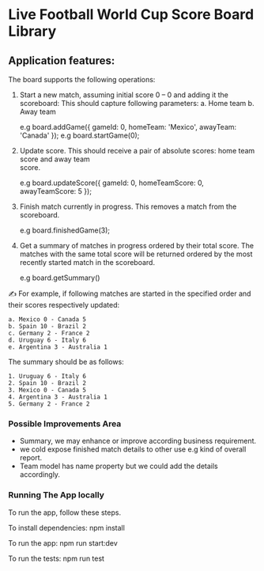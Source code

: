 # Live Football World Cup Score Board Library

## Application features:

The board supports the following operations:

1. Start a new match, assuming initial score 0 – 0 and adding it the scoreboard:
   This should capture following parameters:
   a. Home team
   b. Away team

   e.g board.addGame({ gameId: 0, homeTeam: 'Mexico', awayTeam: 'Canada' });
   e.g board.startGame(0);

2. Update score. This should receive a pair of absolute scores: home team score and away team  
   score.

   e.g board.updateScore({ gameId: 0, homeTeamScore: 0, awayTeamScore: 5 });

3. Finish match currently in progress. This removes a match from the scoreboard.

   e.g board.finishedGame(3);

4. Get a summary of matches in progress ordered by their total score. The matches with the same total score will be returned ordered by the most recently started match in the scoreboard.

   e.g board.getSummary()

✍️ For example, if following matches are started in the specified order and their scores respectively updated:

    a. Mexico 0 - Canada 5
    b. Spain 10 - Brazil 2
    c. Germany 2 - France 2
    d. Uruguay 6 - Italy 6
    e. Argentina 3 - Australia 1

The summary should be as follows:

    1. Uruguay 6 - Italy 6
    2. Spain 10 - Brazil 2
    3. Mexico 0 - Canada 5
    4. Argentina 3 - Australia 1
    5. Germany 2 - France 2

### Possible Improvements Area

- Summary, we may enhance or improve according business requirement.
- we cold expose finished match details to other use e.g kind of overall report.
- Team model has name property but we could add the details accordingly.

### Running The App locally

To run the app, follow these steps.

To install dependencies:
npm install

To run the app:
npm run start:dev

To run the tests:
npm run test

